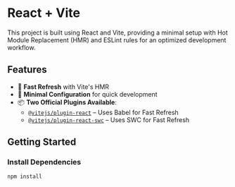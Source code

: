 # React + Vite

This project is built using React and Vite, providing a minimal setup with Hot Module Replacement (HMR) and ESLint rules for an optimized development workflow.

## Features

- 🚀 **Fast Refresh** with Vite's HMR  
- 🔧 **Minimal Configuration** for quick development  
- 📦 **Two Official Plugins Available**:
  - [`@vitejs/plugin-react`](https://github.com/vitejs/vite-plugin-react) – Uses Babel for Fast Refresh  
  - [`@vitejs/plugin-react-swc`](https://github.com/vitejs/vite-plugin-react-swc) – Uses SWC for Fast Refresh  

## Getting Started

### Install Dependencies
```sh
npm install
